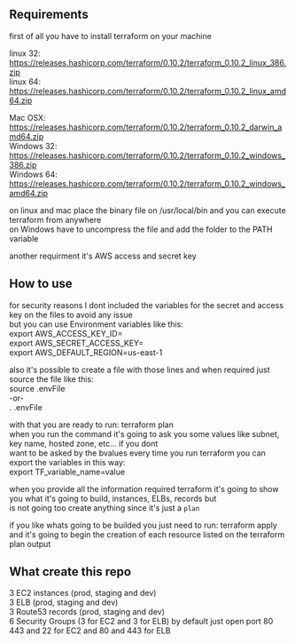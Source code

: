 Requirements
----------------
 first of all you have to install terraform on your machine  
  
linux 32: https://releases.hashicorp.com/terraform/0.10.2/terraform_0.10.2_linux_386.zip  
linux 64: https://releases.hashicorp.com/terraform/0.10.2/terraform_0.10.2_linux_amd64.zip  
  
Mac OSX: https://releases.hashicorp.com/terraform/0.10.2/terraform_0.10.2_darwin_amd64.zip  
Windows 32: https://releases.hashicorp.com/terraform/0.10.2/terraform_0.10.2_windows_386.zip  
Windows 64: https://releases.hashicorp.com/terraform/0.10.2/terraform_0.10.2_windows_amd64.zip  
  
on linux and mac place the binary file on /usr/local/bin and you can execute terraform from anywhere  
on Windows have to uncompress the file and add the folder to the PATH variable  
  
another requirment it's AWS access and secret key  
  
  
How to use
-----------  
for security reasons I dont included the variables for the secret and access key on the files to avoid any issue  
but you can use Environment variables like this:  
export AWS_ACCESS_KEY_ID=  
export AWS_SECRET_ACCESS_KEY=  
export AWS_DEFAULT_REGION=us-east-1  
  
also it's possible to create a file with those lines and when required just source the file like this:  
source .envFile  
-or-  
. .envFile  
  
with that you are ready to run: terraform plan  
when you run the command it's going to ask you some values like subnet, key name, hosted zone, etc... if you dont  
want to be asked by the bvalues every time you run terraform you can export the variables in this way:  
export TF_variable_name=value  
  
when you provide all the information required terraform it's going to show you what it's going to build, instances, ELBs, records but  
is not going too create anything since it's just a `plan`  
  
if you like whats going to be builded you just need to run: terraform apply  
and it's going to begin the creation of each resource listed on the terraform plan output  
  
  
What create this repo
---------------------  
3 EC2 instances (prod, staging and dev)  
3 ELB (prod, staging and dev)  
3 Route53 records (prod, staging and dev)  
6 Security Groups (3 for EC2 and 3 for ELB) by default just open port 80 443 and 22 for EC2 and 80 and 443 for ELB  
